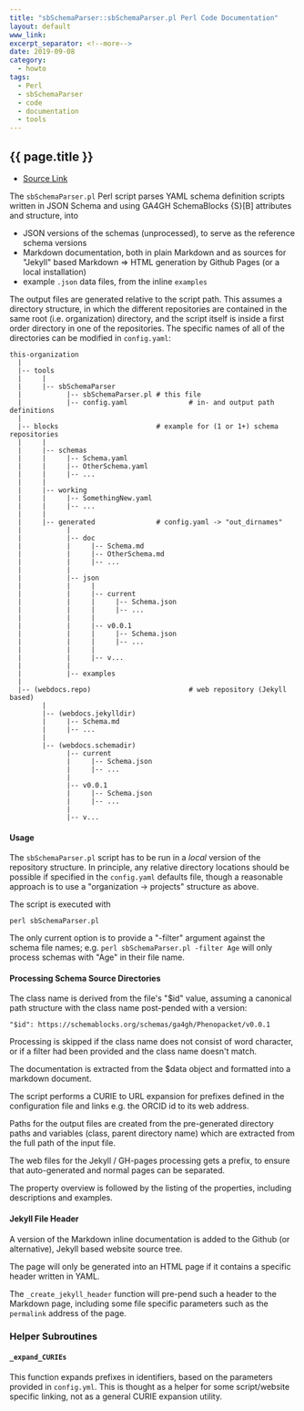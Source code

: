 ```yaml
---
title: "sbSchemaParser::sbSchemaParser.pl Perl Code Documentation"
layout: default
www_link: 
excerpt_separator: <!--more-->
date: 2019-09-08
category:
  - howto
tags:
  - Perl
  - sbSchemaParser
  - code
  - documentation
  - tools
---
```


## {{ page.title }}

<!--more-->

* [Source Link](https://github.com/ga4gh-schemablocks/tools/tree/master/sbSchemaParser/sbSchemaParser.pl) 

The `sbSchemaParser.pl` Perl script parses YAML schema definition scripts 
written in JSON Schema and using GA4GH SchemaBlocks {S}[B] attributes and 
structure, into 

* JSON versions of the schemas (unprocessed), to serve as the reference
schema versions
* Markdown documentation, both in plain Markdown and as sources for "Jekyll" 
based Markdown => HTML generation by Github Pages (or a local installation)
* example `.json` data files, from the inline `examples`

The output files are generated relative to the script path. This assumes a
directory structure, in which the different repositories are contained in the
same root (i.e. organization) directory, and the script itself is inside a
first order directory in one of the repositories. The specific names of all of 
the directories can be modified in `config.yaml`:

```
this-organization
  |
  |-- tools
  |     |
  |     |-- sbSchemaParser
  |           |-- sbSchemaParser.pl # this file
  |           |-- config.yaml				# in- and output path definitions
  |
  |-- blocks                        # example for (1 or 1+) schema repositories
  |     |
  |     |-- schemas
  |     |     |-- Schema.yaml
  |     |     |-- OtherSchema.yaml
  |     |     |-- ...
  |     |
  |     |-- working
  |     |     |-- SomethingNew.yaml     
  |     |     |-- ...
  |     |     
  |     |-- generated               # config.yaml -> "out_dirnames"
  |           |
  |           |-- doc
  |           |     |-- Schema.md
  |           |     |-- OtherSchema.md
  |           |     |-- ...
  |           |
  |           |-- json
  |           |     |    
  |           |     |-- current
  |           |     |     |-- Schema.json
  |           |     |     |-- ...
  |           |     |    
  |           |     |-- v0.0.1
  |           |     |     |-- Schema.json
  |           |     |     |-- ...
  |           |     |    
  |           |     |-- v... 
  |           |
  |           |-- examples
  |   
  |-- (webdocs.repo)   						# web repository (Jekyll based)
        |
        |-- (webdocs.jekylldir)
        |     |-- Schema.md
        |     |-- ...
        |
        |-- (webdocs.schemadir)
              |-- current
              |     |-- Schema.json
              |     |-- ...
              |    
              |-- v0.0.1
              |     |-- Schema.json
              |     |-- ...
              |    
              |-- v...
```

#### Usage

The `sbSchemaParser.pl` script has to be run in a _local_ version of the 
repository structure. In principle, any relative directory locations should be 
possible if specified in the `config.yaml` defaults file, though a reasonable 
approach is to use a "organization -> projects" structure as above.

The script is executed with

```
perl sbSchemaParser.pl
```

The only current option is to provide a "-filter" argument against the schema 
file names; e.g. `perl sbSchemaParser.pl -filter Age` will only process schemas 
with "Age" in their file name.

#### Processing Schema Source Directories


The class name is derived from the file's "$id" value, assuming a canonical 
path structure with the class name post-pended with a version:

```
"$id": https://schemablocks.org/schemas/ga4gh/Phenopacket/v0.0.1
```
Processing is skipped if the class name does not consist of word character, or
if a filter had been provided and the class name doesn't match.

The documentation is extracted from the $data object and formatted into a
markdown document.

The script performs a CURIE to URL expansion for prefixes defined in the
configuration file and links e.g. the ORCID id to its web address.



Paths for the output files are created from the pre-generated directory paths
and variables (class, parent directory name) which are extracted from the full
path of the input file.

The web files for the Jekyll / GH-pages processing gets a prefix, to ensure that
auto-generated and normal pages can be separated.

The property overview is followed by the listing of the properties, including
descriptions and examples.


#### Jekyll File Header

A version of the Markdown inline documentation is added to the Github (or 
alternative), Jekyll based website source tree.

The page will only be generated into an HTML page if it contains a specific 
header written in YAML.

The `_create_jekyll_header` function will pre-pend such a header to the Markdown 
page, including some file specific parameters such as the `permalink` address of 
the page.


### Helper Subroutines

#### `_expand_CURIEs`

This function expands prefixes in identifiers, based on the parameters provided 
in `config.yml`. This is thought as a helper for some script/website specific 
linking, not as a general CURIE expansion utility.

